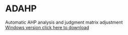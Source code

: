 # ADAHP
Automatic AHP analysis and judgment matrix adjustment<br>
[Windows version click here to download](https://github.com/gccaizr/ADAHP/releases/download/v1.0/windows_redistribution.zip)
